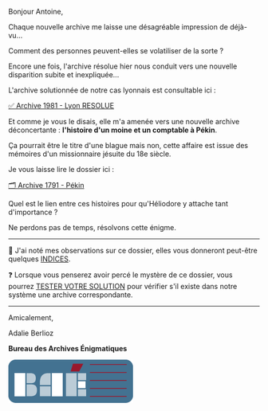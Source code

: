 Bonjour Antoine,

Chaque nouvelle archive me laisse une désagréable impression de déjà-vu...

Comment des personnes peuvent-elles se volatiliser de la sorte ?

Encore une fois, l'archive résolue hier nous conduit vers une nouvelle disparition subite et inexpliquée...

L'archive solutionnée de notre cas lyonnais est consultable ici :

[✅ Archive 1981 - Lyon RESOLUE](https://archives-enigmatiques.fr/archives/1981-lyon/RESOLU-archive-1981-lyon.pdf)

Et comme je vous le disais, elle m'a amenée vers une nouvelle archive déconcertante : **l'histoire d'un moine et un comptable à Pékin**.

Ça pourrait être le titre d'une blague mais non, cette affaire est issue des mémoires d'un missionnaire jésuite du 18e siècle.

Je vous laisse lire le dossier ici :

[🗂️ Archive 1791 - Pékin](https://archives-enigmatiques.fr/archives/1791-pekin/archive-1791-pekin.pdf)

Quel est le lien entre ces histoires pour qu'Héliodore y attache tant d'importance ?

Ne perdons pas de temps, résolvons cette énigme.

---

🔎 J'ai noté mes observations sur ce dossier, elles vous donneront peut-être quelques [INDICES](https://archives-enigmatiques.fr/1791-pekin-indice/).

❓ Lorsque vous penserez avoir percé le mystère de ce dossier, vous pourrez [TESTER VOTRE SOLUTION](https://archives-enigmatiques.fr/1791-pekin-solution/) pour vérifier s'il existe dans notre système une archive correspondante.

---

Amicalement,

Adalie Berlioz

**Bureau des Archives Énigmatiques**

![BAE](../logo_bureau_des_archives.png)

